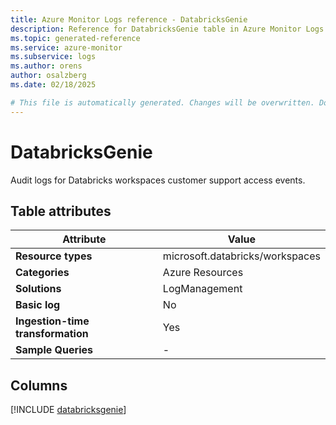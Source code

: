 ```yaml
---
title: Azure Monitor Logs reference - DatabricksGenie
description: Reference for DatabricksGenie table in Azure Monitor Logs.
ms.topic: generated-reference
ms.service: azure-monitor
ms.subservice: logs
ms.author: orens
author: osalzberg
ms.date: 02/18/2025

# This file is automatically generated. Changes will be overwritten. Do not change this file directly.
---
```


# DatabricksGenie

Audit logs for Databricks workspaces customer support access events.


## Table attributes

|Attribute|Value|
|---|---|
|**Resource types**|microsoft.databricks/workspaces|
|**Categories**|Azure Resources|
|**Solutions**| LogManagement|
|**Basic log**|No|
|**Ingestion-time transformation**|Yes|
|**Sample Queries**|-|



## Columns
  
[!INCLUDE [databricksgenie](~/reusable-content/ce-skilling/azure/includes/azure-monitor/reference/tables/databricksgenie-include.md)]
